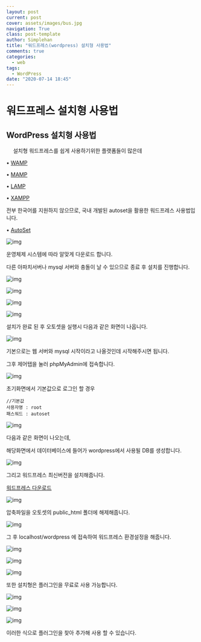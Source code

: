 ```yaml
---
layout: post
current: post
cover: assets/images/bus.jpg
navigation: True
class: post-template
author: Simplehan
title: "워드프레스(wordpress) 설치형 사용법"
comments: true
categories:
  - web
tags:
  - WordPress
date: "2020-07-14 18:45"
---
```


# 워드프레스 설치형 사용법

## WordPress 설치형 사용법
 
설치형 워드프레스를 쉽게 사용하기위한 플랫폼들이 많은데

• [WAMP](http://www.wampserver.com/en/)

• [MAMP](http://www.mamp.info/en/index.html)

• [LAMP](http://bitnami.org/stack/lampstack)

• [XAMPP](http://www.apachefriends.org/en/xampp.html)

전부 한국어를 지원하지 않으므로, 국내 개발된 autoset을 활용한 워드프레스 사용법입니다.

• [AutoSet](http://autoset.net/xe/download_autoset_10_7_2)

![img](\assets\built\images\wordpress\b1.png)

 
운영체제 시스템에 따라 알맞게 다운로드 합니다.

다른 아파치서버나 mysql 서버와 충돌이 날 수 있으므로 종료 후 설치를 진행합니다. 

![img](\assets\built\images\wordpress\b2.png)

![img](\assets\built\images\wordpress\b3.png)

![img](\assets\built\images\wordpress\b4.png)

![img](\assets\built\images\wordpress\b5.png)

설치가 완료 된 후 오토셋을 실행시 다음과 같은 화면이 나옵니다. 

![img](\assets\built\images\wordpress\b6.png)

기본으로는 웹 서버와 mysql 시작이라고 나올것인데 시작해주시면 됩니다.

그후 제어탭을 눌러 phpMyAdmin에 접속합니다. 

![img](\assets\built\images\wordpress\b7.png)

초기화면에서 기본값으로 로그인 할 경우

```
//기본값
사용자명 : root
패스워드 : autoset 
```

![img](\assets\built\images\wordpress\b8.png)

다음과 같은 화면이 나오는데,  

해당화면에서 데이터베이스에 들어가 wordpress에서 사용될 DB를 생성합니다.

![img](\assets\built\images\wordpress\b9.png)

그리고 워드프레스 최신버전을 설치해줍니다.

[워드프레스 다운로드](https://ko.wordpress.org/download/)

![img](\assets\built\images\wordpress\b10.png)
 
압축파일을 오토셋의 public_html 폴더에 해제해줍니다.

![img](\assets\built\images\wordpress\b11.png)

그 후 localhost/wordpress 에 접속하여 워드프레스 환경설정을 해줍니다.

![img](\assets\built\images\wordpress\b12.png)

![img](\assets\built\images\wordpress\b13.png)

![img](\assets\built\images\wordpress\b14.png)
 
또한 설치형은 플러그인을 무료로 사용 가능합니다.

![img](\assets\built\images\wordpress\b15.png)

![img](\assets\built\images\wordpress\b16.png)

![img](\assets\built\images\wordpress\b17.png)

이러한 식으로 플러그인을 찾아 추가해 사용 할 수 있습니다.
